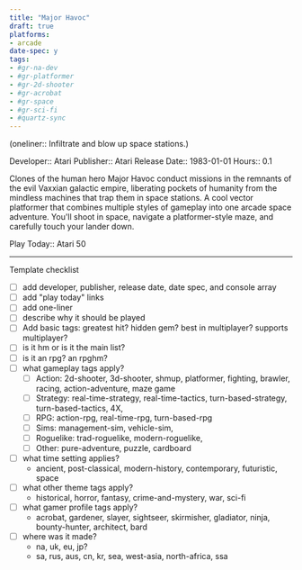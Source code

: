 ```yaml
---
title: "Major Havoc"
draft: true
platforms:
- arcade
date-spec: y
tags:
- #gr-na-dev 
- #gr-platformer 
- #gr-2d-shooter 
- #gr-acrobat 
- #gr-space 
- #gr-sci-fi 
- #quartz-sync
---
```


(oneliner:: Infiltrate and blow up space stations.)

Developer:: Atari
Publisher:: Atari
Release Date:: 1983-01-01
Hours:: 0.1

Clones of the human hero Major Havoc conduct missions in the remnants of the evil Vaxxian galactic empire, liberating pockets of humanity from the mindless machines that trap them in space stations. A cool vector platformer that combines multiple styles of gameplay into one arcade space adventure. You'll shoot in space, navigate a platformer-style maze, and carefully touch your lander down.

Play Today:: Atari 50

---

Template checklist
- [ ] add developer, publisher, release date, date spec, and console array
- [ ] add "play today" links
- [ ] add one-liner
- [ ] describe why it should be played
- [ ] Add basic tags: greatest hit? hidden gem? best in multiplayer? supports multiplayer?
- [ ] is it hm or is it the main list?
- [ ] is it an rpg? an rpghm?
- [ ] what gameplay tags apply?
	- [ ] Action: 2d-shooter, 3d-shooter, shmup, platformer, fighting, brawler, racing, action-adventure, maze game
	- [ ] Strategy: real-time-strategy, real-time-tactics, turn-based-strategy, turn-based-tactics, 4X, 
	- [ ] RPG: action-rpg, real-time-rpg, turn-based-rpg
	- [ ] Sims: management-sim, vehicle-sim, 
	- [ ] Roguelike: trad-roguelike, modern-roguelike, 
	- [ ] Other: pure-adventure, puzzle, cardboard
- [ ] what time setting applies?
	- ancient, post-classical, modern-history, contemporary, futuristic, space
- [ ] what other theme tags apply?
	- historical, horror, fantasy, crime-and-mystery, war, sci-fi
- [ ] what gamer profile tags apply?
	- acrobat, gardener, slayer, sightseer, skirmisher, gladiator, ninja, bounty-hunter, architect, bard
- [ ] where was it made?
	- na, uk, eu, jp?
	- sa, rus, aus, cn, kr, sea, west-asia, north-africa, ssa